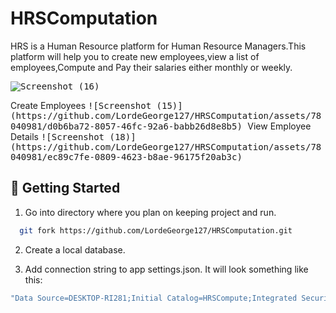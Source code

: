 # HRSComputation

HRS is a Human Resource platform for Human Resource Managers.This platform will help you to create new employees,view a list of employees,Compute and Pay their salaries either monthly or weekly.

<kbd>![Screenshot (16)](https://github.com/LordeGeorge127/HRSComputation/assets/78040981/a2201b3d-bf52-4ae8-bab3-73b9e2c4c5c2)

</kbd>
Create Employees
<kbd>![Screenshot (15)](https://github.com/LordeGeorge127/HRSComputation/assets/78040981/d0b6ba72-8057-46fc-92a6-babb26d8e8b5)

</kbd>
View Employee Details
<kbd>
![Screenshot (18)](https://github.com/LordeGeorge127/HRSComputation/assets/78040981/ec89c7fe-0809-4623-b8ae-96175f20ab3c)

</kbd>

## 🏃 Getting Started
1. Go into directory where you plan on keeping project and run.

```bash
  git fork https://github.com/LordeGeorge127/HRSComputation.git
```

2. Create a local database. 

3. Add connection string to app settings.json. It will look something like this:
```bash
"Data Source=DESKTOP-RI281;Initial Catalog=HRSCompute;Integrated Security=True;Connect Timeout=30;Encrypt=False;Trust Server Certificate=False;Application Intent=ReadWrite;Multi Subnet Failover=False;MultipleActiveResultSets=true"

```

